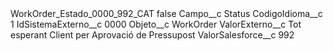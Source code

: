 <?xml version="1.0" encoding="UTF-8"?>
<CustomMetadata xmlns="http://soap.sforce.com/2006/04/metadata" xmlns:xsi="http://www.w3.org/2001/XMLSchema-instance" xmlns:xsd="http://www.w3.org/2001/XMLSchema">
    <label>WorkOrder_Estado_0000_992_CAT</label>
    <protected>false</protected>
    <values>
        <field>Campo__c</field>
        <value xsi:type="xsd:string">Status</value>
    </values>
    <values>
        <field>CodigoIdioma__c</field>
        <value xsi:type="xsd:string">1</value>
    </values>
    <values>
        <field>IdSistemaExterno__c</field>
        <value xsi:type="xsd:string">0000</value>
    </values>
    <values>
        <field>Objeto__c</field>
        <value xsi:type="xsd:string">WorkOrder</value>
    </values>
    <values>
        <field>ValorExterno__c</field>
        <value xsi:type="xsd:string">Tot esperant Client per Aprovació de Pressupost</value>
    </values>
    <values>
        <field>ValorSalesforce__c</field>
        <value xsi:type="xsd:string">992</value>
    </values>
</CustomMetadata>
